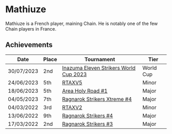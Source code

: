 # Mathiuze

Mathiuze is a French player, maining Chain. He is notably one of the few
Chain players in France.

## Achievements

| Date | Place | Tournament | Tier |
| - | - | - | - |
| 30/07/2023 | 2nd | [Inazuma Eleven Strikers World Cup 2023](/inapedia/tournaments/worldcup23.md) | World Cup |
| 24/06/2023 | 5th | [RTAXV5](/inapedia/tournaments/rtaxv/rtaxv5.md) | Minor |
| 18/06/2023 | 5th | [Area Holy Road #1](/inapedia/tournaments/misc/holyroad1.md) | Major |
| 04/05/2023 | 7th | [Ragnarok Strikers Xtreme #4](/inapedia/tournaments/ragna/ragnax4.md) | Major |
| 04/03/2022 | 3rd | [RTAXV2](/inapedia/tournaments/rtaxv/rtaxv2.md) | Minor |
| 13/06/2022 | 9th | [Ragnarok Strikers #4](/inapedia/tournaments/ragna/ragna4.md) | Major |
| 17/03/2022 | 2nd | [Ragnarok Strikers #3](/inapedia/tournaments/ragna/ragna3.md) | Major |
